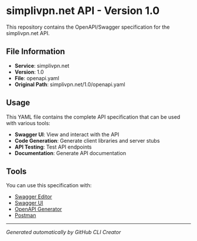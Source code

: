 # simplivpn.net API - Version 1.0

This repository contains the OpenAPI/Swagger specification for the simplivpn.net API.

## File Information

- **Service**: simplivpn.net
- **Version**: 1.0
- **File**: openapi.yaml
- **Original Path**: simplivpn.net/1.0/openapi.yaml

## Usage

This YAML file contains the complete API specification that can be used with various tools:

- **Swagger UI**: View and interact with the API
- **Code Generation**: Generate client libraries and server stubs
- **API Testing**: Test API endpoints
- **Documentation**: Generate API documentation

## Tools

You can use this specification with:

- [Swagger Editor](https://editor.swagger.io/)
- [Swagger UI](https://swagger.io/tools/swagger-ui/)
- [OpenAPI Generator](https://openapi-generator.tech/)
- [Postman](https://www.postman.com/)

---

*Generated automatically by GitHub CLI Creator*
